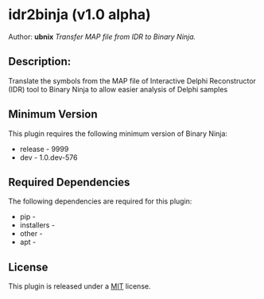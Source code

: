 # idr2binja (v1.0 alpha)
Author: **ubnix**
_Transfer MAP file from IDR to Binary Ninja._
## Description:
Translate the symbols from the MAP file of Interactive Delphi Reconstructor (IDR) tool to Binary Ninja to allow easier analysis of Delphi samples
## Minimum Version

This plugin requires the following minimum version of Binary Ninja:

 * release - 9999
 * dev - 1.0.dev-576


## Required Dependencies

The following dependencies are required for this plugin:

 * pip - 
 * installers - 
 * other - 
 * apt - 


## License
This plugin is released under a [MIT](LICENSE) license.

